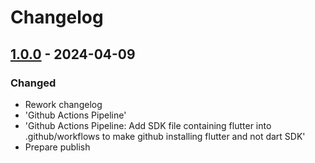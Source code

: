 # Changelog

## [1.0.0] - 2024-04-09

### Changed

- Rework changelog
- 'Github Actions Pipeline'
- 'Github Actions Pipeline: Add SDK file containing flutter into .github/workflows to make github installing flutter and not dart SDK'
- Prepare publish

[1.0.0]: https://github.com/inlavigo/gg_create_package/tag/%tag
